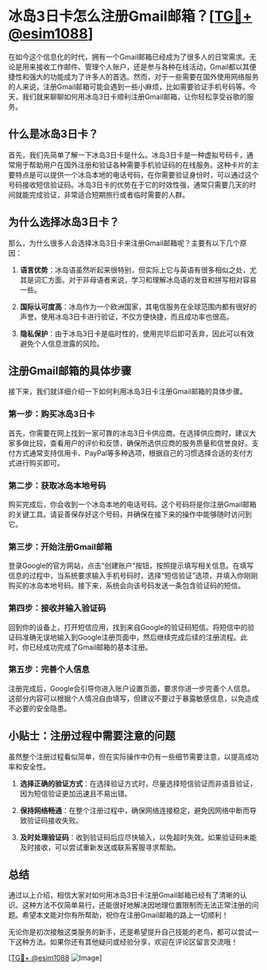 # 冰岛3日卡怎么注册Gmail邮箱？[[TG💪+ @esim1088](https://t.me/s/esim1088)]

在如今这个信息化的时代，拥有一个Gmail邮箱已经成为了很多人的日常需求。无论是用来接收工作邮件、管理个人账户，还是参与各种在线活动，Gmail都以其便捷性和强大的功能成为了许多人的首选。然而，对于一些需要在国外使用网络服务的人来说，注册Gmail邮箱可能会遇到一些小麻烦，比如需要验证手机号码等。今天，我们就来聊聊如何用冰岛3日卡顺利注册Gmail邮箱，让你轻松享受谷歌的服务。

## 什么是冰岛3日卡？

首先，我们先简单了解一下冰岛3日卡是什么。冰岛3日卡是一种虚拟号码卡，通常用于帮助用户在国外注册和验证各种需要手机验证码的在线服务。这种卡片的主要特点是可以提供一个冰岛本地的电话号码，在你需要验证身份时，可以通过这个号码接收短信验证码。冰岛3日卡的优势在于它的时效性强，通常只需要几天的时间就能完成验证，非常适合短期旅行或者临时需要的人群。

## 为什么选择冰岛3日卡？

那么，为什么很多人会选择冰岛3日卡来注册Gmail邮箱呢？主要有以下几个原因：

1. **语言优势**：冰岛语虽然听起来很特别，但实际上它与英语有很多相似之处，尤其是词汇方面。对于非母语者来说，学习和理解冰岛语的发音和拼写相对容易一些。
   
2. **国际认可度高**：冰岛作为一个欧洲国家，其电信服务在全球范围内都有很好的声誉。使用冰岛3日卡进行验证，不仅方便快捷，而且成功率也很高。

3. **隐私保护**：由于冰岛3日卡是临时性的，使用完毕后即可丢弃，因此可以有效避免个人信息泄露的风险。

## 注册Gmail邮箱的具体步骤

接下来，我们就详细介绍一下如何利用冰岛3日卡注册Gmail邮箱的具体步骤。

### 第一步：购买冰岛3日卡

首先，你需要在网上找到一家可靠的冰岛3日卡供应商。在选择供应商时，建议大家多做比较，查看用户的评价和反馈，确保所选供应商的服务质量和信誉良好。支付方式通常支持信用卡、PayPal等多种选项，根据自己的习惯选择合适的支付方式进行购买即可。

### 第二步：获取冰岛本地号码

购买完成后，你会收到一个冰岛本地的电话号码。这个号码将是你注册Gmail邮箱的关键工具。请妥善保存好这个号码，并确保在接下来的操作中能够随时访问到它。

### 第三步：开始注册Gmail邮箱

登录Google的官方网站，点击“创建账户”按钮，按照提示填写相关信息。在填写信息的过程中，当系统要求输入手机号码时，选择“短信验证”选项，并填入你刚刚购买的冰岛本地号码。接下来，系统会向该号码发送一条包含验证码的短信。

### 第四步：接收并输入验证码

回到你的设备上，打开短信应用，找到来自Google的验证码短信。将短信中的验证码准确无误地输入到Google注册页面中，然后继续完成后续的注册流程。此时，你已经成功完成了Gmail邮箱的基本注册。

### 第五步：完善个人信息

注册完成后，Google会引导你进入账户设置页面，要求你进一步完善个人信息。这部分内容可以根据个人情况自由填写，但建议不要过于暴露敏感信息，以免造成不必要的安全隐患。

## 小贴士：注册过程中需要注意的问题

虽然整个注册过程看似简单，但在实际操作中仍有一些细节需要注意，以提高成功率和安全性。

1. **选择正确的验证方式**：在选择验证方式时，尽量选择短信验证而非语音验证，因为短信验证更加迅速且不易出错。

2. **保持网络畅通**：在整个注册过程中，确保网络连接稳定，避免因网络中断而导致验证码接收失败。

3. **及时处理验证码**：收到验证码后应尽快输入，以免超时失效。如果验证码未能及时接收，可以尝试重新发送或联系客服寻求帮助。

## 总结

通过以上介绍，相信大家对如何用冰岛3日卡注册Gmail邮箱已经有了清晰的认识。这种方法不仅简单易行，还能很好地解决因地理位置限制而无法正常注册的问题。希望本文能对你有所帮助，祝你在注册Gmail邮箱的路上一切顺利！

无论你是初次接触这类服务的新手，还是希望提升自己技能的老鸟，都可以尝试一下这种方法。如果你还有其他疑问或经验分享，欢迎在评论区留言交流哦！

[[TG💪+ @esim1088](https://t.me/s/esim1088) ![Image](https://i.postimg.cc/4NQfJmqS/Snipaste-2025-05-13-00-14-12.png)]